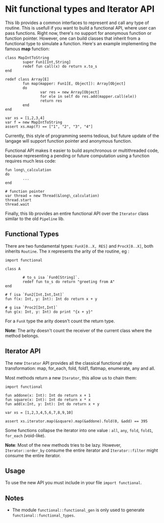 # Nit functional types and Iterator API

This lib provides a common interfaces to represent and call any type of routine.
This is usefull if you want to build a functional API, where user can pass
functions. Right now, there's no support for anonymous function or function pointer.
However, one can build classes that inherit from a functional type to simulate
a function. Here's an example implementing the famous __map__ function:

~~~
class MapIntToString
        super Fun1[Int,String]
        redef fun call(x) do return x.to_s
end

redef class Array[E]
        fun map(mapper: Fun1[E, Object]): Array[Object]
        do
                var res = new Array[Object]
                for ele in self do res.add(mapper.call(ele))
                return res
        end
end

var xs = [1,2,3,4]
var f = new MapIntToString
assert xs.map(f) == ["1", "2", "3", "4"]
~~~

Currently, this style of programming seems tedious, but future update of the langage
will support function pointer and anonymous function.

Functional API makes it easier to build asynchronous or multithreaded code,
because representing a pending or future computation using a function requires
much less code:

~~~nitish
fun long\_calculation
do
        ...
end

# function pointer
var thread = new Thread(&long\_calculation)
thread.start
thread.wait
~~~

Finally, this lib provides an entire functional API over the `Iterator` class
similar to the old `Pipeline` lib.

## Functional Types

There are two fundamental types: `FunX[0..X, RES]` and `ProcX[0..X]`, both inherits
`Routine`. The `X` represents the arity of the routine, eg :

~~~
import functional

class A

        # to_s isa `Fun0[String]`.
        redef fun to_s do return "greeting from A"
end

# f isa `Fun2[Int,Int,Int]`
fun f(x: Int, y: Int): Int do return x + y

# g isa `Proc2[Int,Int]`
fun g(x: Int, y: Int) do print "{x + y}"
~~~

For a `FunX` type the arity doesn't count the return type.

**Note**: The arity doesn't count the receiver of the current class where the
method belongs.

## Iterator API

The new `Iterator` API provides all the classical functional style transformation:
map, for\_each, fold, fold1, flatmap, enumerate, any and all.

Most methods return a new `Iterator`, this allow us to chain them:

~~~nitish
import functional

fun addone(x: Int): Int do return x + 1
fun square(x: Int): Int do return x * x
fun add(x:Int, y: Int): Int do return x + y

var xs = [1,2,3,4,5,6,7,8,9,10]

assert xs.iterator.map(&square).map(&addone).fold(0, &add) == 395
~~~

Some functions collapse the iterator into one value : `all`, `any`, `fold`,
`fold1`, `for_each` (void-like).

**Note**: Most of the new methods tries to be lazy. However, `Iterator::order_by`
consume the entire iterator and `Iterator::filter` might consume the entire iterator.

## Usage

To use the new API you must include in your file `import functional`.

## Notes

- The module `functional::functional_gen` is only used to generate `functional::functional_types`.
